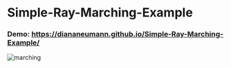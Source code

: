 # Simple-Ray-Marching-Example

### Demo: https://diananeumann.github.io/Simple-Ray-Marching-Example/
![marching](https://user-images.githubusercontent.com/56086653/94035850-4a4df480-fdcc-11ea-9f42-ae264b1c7651.jpg)
